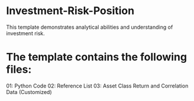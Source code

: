 # Investment-Risk-Position
This template demonstrates analytical abilities and understanding of investment risk.

# The template contains the following files:
01: Python Code
02: Reference List
03: Asset Class Return and Correlation Data (Customized)
